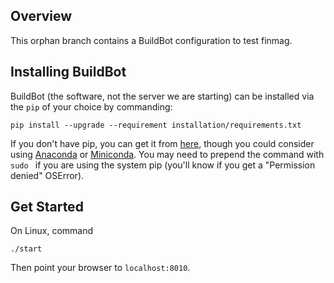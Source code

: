 Overview
--------

This orphan branch contains a BuildBot configuration to test finmag.

Installing BuildBot
-------------------

BuildBot (the software, not the server we are starting) can be installed via
the `pip` of your choice by commanding:

    pip install --upgrade --requirement installation/requirements.txt

If you don't have pip, you can get it from
[here](https://pypi.python.org/pypi/pip/), though you could consider using
[Anaconda](https://www.continuum.io/downloads) or
[Miniconda](http://conda.pydata.org/miniconda.html). You may need to prepend
the command with `sudo ` if you are using the system pip (you'll know if you
get a "Permission denied" OSError).

Get Started
-----------

On Linux, command

    ./start

Then point your browser to `localhost:8010`.